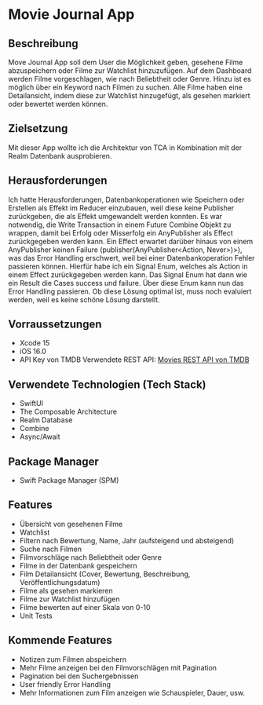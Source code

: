 # Movie Journal App

## Beschreibung
Move Journal App soll dem User die Möglichkeit geben, gesehene Filme abzuspeichern oder Filme zur Watchlist hinzuzufügen. 
Auf dem Dashboard werden Filme vorgeschlagen, wie nach Beliebtheit oder Genre. Hinzu ist es möglich über ein Keyword nach Filmen zu suchen.
Alle Filme haben eine Detailansicht, indem diese zur Watchlist hinzugefügt, als gesehen markiert oder bewertet werden können. 

## Zielsetzung
Mit dieser App wollte ich die Architektur von TCA in Kombination mit der Realm Datenbank ausprobieren.

## Herausforderungen
Ich hatte Herausforderungen, Datenbankoperationen wie Speichern oder Erstellen als Effekt im Reducer einzubauen, weil diese keine Publisher zurückgeben, die als Effekt umgewandelt werden konnten. Es war notwendig, die Write Transaction in einem Future Combine Objekt zu wrappen, damit bei Erfolg oder Misserfolg ein AnyPublisher als Effect zurückgegeben werden kann. 
Ein Effect erwartet darüber hinaus von einem AnyPublisher keinen Failure (publisher(AnyPublisher<Action, Never>)>), was das Error Handling erschwert, weil bei einer Datenbankoperation Fehler passieren können. Hierfür habe ich ein Signal Enum, welches als Action in einem Effect zurückgegeben werden kann. Das Signal Enum hat dann wie ein Result die Cases success und failure. Über diese Enum kann nun das Error Handling passieren. Ob diese Lösung optimal ist, muss noch evaluiert werden, weil es keine schöne Lösung darstellt. 

## Vorraussetzungen

- Xcode 15
- iOS 16.0
- API Key von TMDB
Verwendete REST API: [Movies REST API von TMDB](https://developer.themoviedb.org/reference/intro/getting-started)

## Verwendete Technologien (Tech Stack)
- SwiftUI
- The Composable Architecture
- Realm Database
- Combine
- Async/Await

## Package Manager
- Swift Package Manager (SPM)

## Features
- Übersicht von gesehenen Filme
- Watchlist
- Filtern nach Bewertung, Name, Jahr (aufsteigend und absteigend)
- Suche nach Filmen
- Filmvorschläge nach Beliebtheit oder Genre
- Filme in der Datenbank gespeichern
- Film Detailansicht (Cover, Bewertung, Beschreibung, Veröffentlichungsdatum)
- Filme als gesehen markieren
- Filme zur Watchlist hinzufügen
- Filme bewerten auf einer Skala von 0-10
- Unit Tests

## Kommende Features
- Notizen zum Filmen abspeichern
- Mehr Filme anzeigen bei den Filmvorschlägen mit Pagination
- Pagination bei den Suchergebnissen
- User friendly Error Handling
- Mehr Informationen zum Film anzeigen wie Schauspieler, Dauer, usw.
